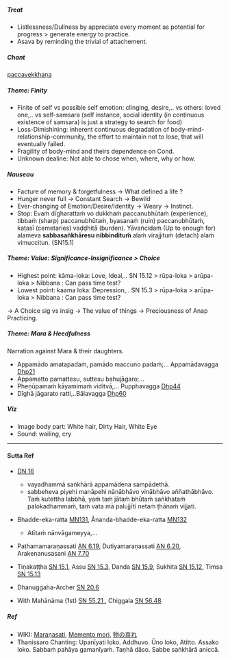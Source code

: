 ##### Treat
+ Listlessness/Dullness by appreciate every moment as potential for progress > generate energy to practice.
+ Asava by reminding the trivial of attachement.
##### Chant
[paccavekkhaṇa](https://www.dhammatalks.org/books/ChantingGuide/Section0007.html)
##### Theme: Finity
+ Finite of self vs possible self emotion: clinging, desire,.. vs others: loved one,.. vs self-samsara (self instance, social identity (in continuous existence of samsara) is just a strategy to search for food)
+ Loss-Dimishining: inherent continuous degradation of body-mind-relationship-community, the effort to maintain not to lose, that will eventually failed.
+ Fragility of body-mind and theirs dependence on Cond.
+ Unknown dealine: Not able to chose when, where, why or how.
##### Nauseau
+ Facture of memory & forgetfulness -> What defined a life ?
+ Hunger never full -> Constant Search -> Bewild
+ Ever-changing of Emotion/Desire/Identity -> Weary -> Instinct.
+ Stop: Evaṁ dīgharattaṁ vo dukkhaṁ paccanubhūtaṁ (experience), tibbaṁ (sharp) paccanubhūtaṁ, byasanaṁ (ruin) paccanubhūtaṁ, kaṭasī (cemetaries) vaḍḍhitā (burden). Yāvañcidaṁ (Up to enough for) alameva **sabbasaṅkhāresu nibbindituṁ** alaṁ virajjituṁ (detach) alaṁ vimuccitun. (SN15.1)
##### Theme: Value: Significance-Insignificance > Choice
+ Highest point: kāma-loka: Love, Ideal,.. SN 15.12 > rūpa-loka > arūpa-loka > Nibbana : Can pass time test?
+ Lowest point: kaama loka: Depression,.. SN 15.3 > rūpa-loka > arūpa-loka > Nibbana : Can pass time test?
  
-> A Choice sig vs insig -> The value of things -> Preciousness of Anap Practicing.
##### Theme: Mara & Heedfulness
Narration against Mara & their daughters.
+ Appamādo amatapadaṁ, pamādo maccuno padaṁ;... Appamādavagga [Dhp21](https://suttacentral.net/dhp21-32/en/sujato?lang=en)
+ Appamatto pamattesu, suttesu bahujāgaro;...
+ Pheṇūpamaṁ kāyamimaṁ viditvā,... Pupphavagga [Dhp44](https://suttacentral.net/dhp44-59/en/sujato?lang=en)
+ Dīghā jāgarato ratti,..Bālavagga [Dhp60](https://suttacentral.net/dhp60-75/en/sujato?lang=en)
##### Viz
+ Image body part: White hair, Dirty Hair, White Eye
+ Sound: wailing, cry
---
#### Sutta Ref
+ [DN 16 ](https://suttacentral.net/dn16/en/sujato)
  + vayadhammā saṅkhārā appamādena sampādethā. 
  + sabbeheva piyehi manāpehi nānābhāvo vinābhāvo aññathābhāvo. Taṁ kutettha labbhā, yaṁ taṁ jātaṁ bhūtaṁ saṅkhataṁ palokadhammaṁ, taṁ vata mā palujjīti netaṁ ṭhānaṁ vijjati.
 
+ Bhadde-eka-ratta [MN131](https://suttacentral.net/mn131/en/sujato?lang=en), Ānanda-bhadde-eka-ratta [MN132](https://suttacentral.net/mn132/en/sujato?lang=en)
  +  Atītaṁ nānvāgameyya,...

+ Paṭhamamaraṇassati [AN 6.19](https://suttacentral.net/an6.19/en/sujato), Dutiyamaraṇassati [AN 6.20](https://suttacentral.net/an6.20/en/sujato), Arakenanusasani [AN 7.70](https://www.accesstoinsight.org/tipitaka/an/an07/an07.070.than.html)

+ Tiṇakaṭṭha [SN 15.1](https://suttacentral.net/sn15.1/en/sujato), Assu [SN 15.3](https://www.accesstoinsight.org/tipitaka/sn/sn15/sn15.003.than.html), Danda [SN 15.9](https://suttacentral.net/sn15.9/en/sujato), Sukhita [SN 15.12](https://www.accesstoinsight.org/tipitaka/sn/sn15/sn15.012.than.html), Timsa [SN 15.13](https://www.accesstoinsight.org/tipitaka/sn/sn15/sn15.013.than.html)

+ Dhanuggaha-Archer [SN 20.6](https://www.dhammatalks.org/suttas/SN/SN20_6.html)

+ With Mahānāma (1st) [SN 55.21 ](https://suttacentral.net/sn55.21/en/sujato), Chiggala [SN 56.48](https://www.accesstoinsight.org/tipitaka/sn/sn56/sn56.048.than.html)

##### Ref
+ WIKI: [Maraṇasati](https://en.wikipedia.org/wiki/Mara%E1%B9%87asati), [Memento mori](https://en.wikipedia.org/wiki/Memento_mori), [物の哀れ](https://en.wikipedia.org/wiki/Mono_no_aware)
+ Thanissaro Chanting: Upanīyati loko. Addhuvo. Ūno loko, Atitto.  Assako loko. Sabbaṁ pahāya gamanīyaṁ. Taṇhā dāso. Sabbe saṅkhārā aniccā.












